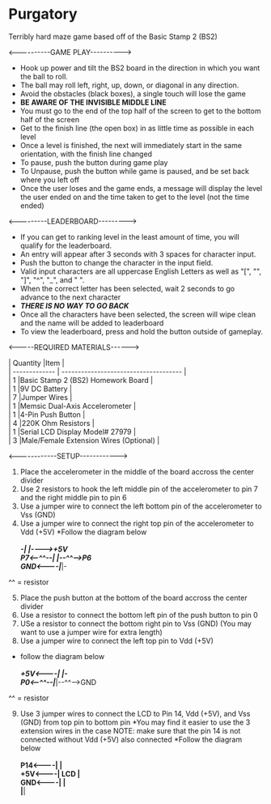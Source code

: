 # Purgatory
Terribly hard maze game based off of the Basic Stamp 2 (BS2)

<----------GAME PLAY----------><br>
* Hook up power and tilt the BS2 board in the direction in which you want the ball to roll.
* The ball may roll left, right, up, down, or diagonal in any direction.
* Avoid the obstacles (black boxes), a single touch will lose the game
* ******BE AWARE OF THE INVISIBLE MIDDLE LINE******
* You must go to the end of the top half of the screen to get to the bottom half of the screen
* Get to the finish line (the  open box) in as little time as possible in each level
* Once a level is finished, the next will immediately start in the same orientation, with the finish line changed
* To pause, push the button during game play
* To Unpause, push the button while game is paused, and be set back where you left off
* Once the user loses and the game ends, a message will display the level the user ended on and the time taken to get to the level (not the time ended)

<---------LEADERBOARD---------><br>
* If you can get to  ranking level in the least amount of time, you will qualify for the leaderboard.
* An entry will appear after 3 seconds with 3 spaces for character input.
* Push the button to change the character in the input field.
* Valid input characters are all uppercase English Letters as well as "[", "\", "]", "^", "_", and " ".
* When the correct letter has been selected, wait 2 seconds to go advance to the next character
* *******THERE IS NO WAY TO GO BACK*******
* Once all the characters have been selected, the screen will wipe clean and the name will be added to leaderboard
* To view the leaderboard, press and hold the button outside of gameplay.

<-----REQUIRED MATERIALS------><br>

| Quantity      |Item                                   |<br>
| ------------- | ------------------------------------- |<br>
| 1             |Basic Stamp 2 (BS2) Homework Board     |<br>
| 1             |9V DC Battery                          |<br>
| 7             |Jumper Wires                           |<br>
| 1             |Memsic Dual-Axis Accelerometer         |<br>
| 1             |4-Pin Push Button                      |<br>
| 4             |220K Ohm Resistors                     |<br>
| 1             |Serial LCD Display Model# 27979        |<br>
| 3             |Male/Female Extension Wires (Optional) |<br>


<------------SETUP------------>
1. Place the accelerometer in the middle of the board accross the center divider
2. Use 2 resistors to hook the left middle pin of the accelerometer to pin 7 and the right middle pin to pin 6
3. Use a jumper wire to connect the left bottom pin of the accelerometer to Vss (GND)
4. Use a jumper wire to connect the right top pin of the accelerometer to Vdd (+5V)
*Follow the diagram below <br>
                  ___<br>
                -|   |---->+5V<br>
        P7<--^^--|   |--^^-->P6<br>
         GND<----|___|-<br>

^^ = resistor<br>

5. Place the push button at the bottom of the board accross the center divider
6. Use a resistor to connect the bottom left pin of the push button to pin 0
7. USe a resistor to connect the bottom right pin to Vss (GND) (You may want to use a jumper wire for extra length)
8. Use a jumper wire to connect the left top pin to Vdd (+5V)
* follow the diagram below<br>
                  ___<br>
         +5V<----|   |-<br>
        P0<--^^--|___|--^^-->GND<br>

^^ = resistor<br>

9. Use 3 jumper wires to connect the LCD to Pin 14, Vdd (+5V), and Vss (GND) from top pin to bottom pin
	*You may find it easier to use the 3 extension wires in the case
	NOTE: make sure that the pin 14 is not connected without Vdd (+5V) also connected
*Follow the diagram below<br>
                            ______________________________________<br>
                   P14<----|                                      |<br>
                   +5V<----|                 LCD                  |<br>
                   GND<----|                                      |<br>
                           |______________________________________|<br>